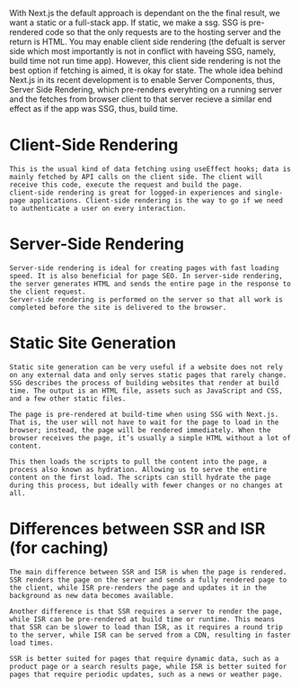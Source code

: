 With Next.js the default approach is dependant on the the final result, we want a static or a full-stack app. If static, we make a ssg. SSG is pre-rendered code so that the only requests are to the hosting server and the return is HTML. You may enable client side rendering (the defualt is server side which most importantly is not in conflict with haveing SSG, namely, build time not run time app). However, this client side rendering is not the best option if fetching is aimed, it is okay for state. The whole idea behind Next.js in its recent development is to enable Server Components, thus, Server Side Rendering, which pre-renders everyhting on a running server and the fetches from browser client to that server recieve a similar end effect as if the app was SSG, thus, build time.

# Client-Side Rendering

    This is the usual kind of data fetching using useEffect hooks; data is mainly fetched by API calls on the client side. The client will receive this code, execute the request and build the page.
    client-side rendering is great for logged-in experiences and single-page applications. Client-side rendering is the way to go if we need to authenticate a user on every interaction.

# Server-Side Rendering

    Server-side rendering is ideal for creating pages with fast loading speed. It is also beneficial for page SEO. In server-side rendering, the server generates HTML and sends the entire page in the response to the client request. 
    Server-side rendering is performed on the server so that all work is completed before the site is delivered to the browser.

# Static Site Generation

    Static site generation can be very useful if a website does not rely on any external data and only serves static pages that rarely change. SSG describes the process of building websites that render at build time. The output is an HTML file, assets such as JavaScript and CSS, and a few other static files.

    The page is pre-rendered at build-time when using SSG with Next.js. That is, the user will not have to wait for the page to load in the browser; instead, the page will be rendered immediately. When the browser receives the page, it’s usually a simple HTML without a lot of content.

    This then loads the scripts to pull the content into the page, a process also known as hydration. Allowing us to serve the entire content on the first load. The scripts can still hydrate the page during this process, but ideally with fewer changes or no changes at all.

# Differences between SSR and ISR (for caching) 

    The main difference between SSR and ISR is when the page is rendered. SSR renders the page on the server and sends a fully rendered page to the client, while ISR pre-renders the page and updates it in the background as new data becomes available.

    Another difference is that SSR requires a server to render the page, while ISR can be pre-rendered at build time or runtime. This means that SSR can be slower to load than ISR, as it requires a round trip to the server, while ISR can be served from a CDN, resulting in faster load times.

    SSR is better suited for pages that require dynamic data, such as a product page or a search results page, while ISR is better suited for pages that require periodic updates, such as a news or weather page.